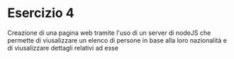 # Esercizio 4
Creazione di una pagina web tramite l'uso di un server di nodeJS che permette di viusalizzare un elenco di persone in base alla loro nazionalità e di viusalizzare dettagli relativi ad esse
